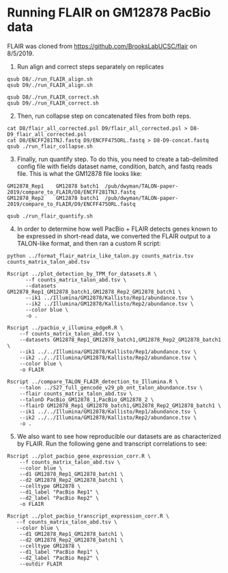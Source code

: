 # Running FLAIR on GM12878 PacBio data

FLAIR was cloned from https://github.com/BrooksLabUCSC/flair on 8/5/2019.

1. Run align and correct steps separately on replicates
```
qsub D8/./run_FLAIR_align.sh
qsub D9/./run_FLAIR_align.sh
```
```
qsub D8/./run_FLAIR_correct.sh
qsub D9/./run_FLAIR_correct.sh
```
2. Then, run collapse step on concatenated files from both reps.
```
cat D8/flair_all_corrected.psl D9/flair_all_corrected.psl > D8-D9_flair_all_corrected.psl
cat D8/ENCFF281TNJ.fastq D9/ENCFF475ORL.fastq > D8-D9-concat.fastq
qsub ./run_flair_collapse.sh
```
3. Finally, run quantify step. To do this, you need to create a tab-delimited config file with fields dataset name, condition, batch, and fastq reads file. This is what the GM12878 file looks like:
```
GM12878_Rep1	GM12878	batch1	/pub/dwyman/TALON-paper-2019/compare_to_FLAIR/D8/ENCFF281TNJ.fastq
GM12878_Rep2	GM12878	batch1	/pub/dwyman/TALON-paper-2019/compare_to_FLAIR/D9/ENCFF475ORL.fastq
```
```
qsub ./run_flair_quantify.sh
```

4. In order to determine how well PacBio + FLAIR detects genes known to be expressed in short-read data, we converted the FLAIR output to a TALON-like format, and then ran a custom R script:
```
python ../format_flair_matrix_like_talon.py counts_matrix.tsv counts_matrix_talon_abd.tsv

Rscript ../plot_detection_by_TPM_for_datasets.R \
      --f counts_matrix_talon_abd.tsv \
      --datasets GM12878_Rep1_GM12878_batch1,GM12878_Rep2_GM12878_batch1 \
      --ik1 ../Illumina/GM12878/Kallisto/Rep1/abundance.tsv \
      --ik2 ../Illumina/GM12878/Kallisto/Rep2/abundance.tsv \
      --color blue \
      -o .

Rscript ../pacbio_v_illumina_edgeR.R \
    --f counts_matrix_talon_abd.tsv \
    --datasets GM12878_Rep1_GM12878_batch1,GM12878_Rep2_GM12878_batch1 \
    --ik1 ../../Illumina/GM12878/Kallisto/Rep1/abundance.tsv \
    --ik2 ../../Illumina/GM12878/Kallisto/Rep2/abundance.tsv \
    --color blue \
    -o FLAIR

Rscript ../compare_TALON_FLAIR_detection_to_Illumina.R \
    --talon ../S27_full_gencode_v29_pb_ont_talon_abundance.tsv \
    --flair counts_matrix_talon_abd.tsv \
    --talonD PacBio_GM12878_1,PacBio_GM12878_2 \
    --flairD GM12878_Rep1_GM12878_batch1,GM12878_Rep2_GM12878_batch1 \
    --ik1 ../../Illumina/GM12878/Kallisto/Rep1/abundance.tsv \
    --ik2 ../../Illumina/GM12878/Kallisto/Rep2/abundance.tsv \
    -o .
```

5. We also want to see how reproducible our datasets are as characterized by FLAIR. Run the following gene and transcript correlations to see:
```
Rscript ../plot_pacbio_gene_expression_corr.R \
    --f counts_matrix_talon_abd.tsv \
    --color blue \
    --d1 GM12878_Rep1_GM12878_batch1 \
    --d2 GM12878_Rep2_GM12878_batch1 \
    --celltype GM12878 \
    --d1_label "PacBio Rep1" \
    --d2_label "PacBio Rep2" \
    -o FLAIR 

Rscript ../plot_pacbio_transcript_expression_corr.R \
   --f counts_matrix_talon_abd.tsv \ 
   --color blue \
    --d1 GM12878_Rep1_GM12878_batch1 \
    --d2 GM12878_Rep2_GM12878_batch1 \
    --celltype GM12878 \
    --d1_label "PacBio Rep1" \
    --d2_label "PacBio Rep2" \
    --outdir FLAIR 
```

